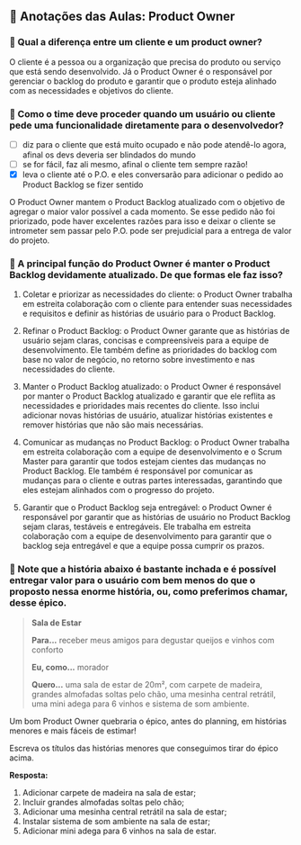 ## 📝 Anotações das Aulas: Product Owner

### 🔹 Qual a diferença entre um cliente e um product owner?

O cliente é a pessoa ou a organização que precisa do produto ou serviço que está sendo desenvolvido.
Já o Product Owner é o responsável por gerenciar o backlog do produto e garantir que o produto esteja alinhado com as necessidades e objetivos do cliente.

### 🔹 Como o time deve proceder quando um usuário ou cliente pede uma funcionalidade diretamente para o desenvolvedor?

-   [ ] diz para o cliente que está muito ocupado e não pode atendê-lo agora, afinal os devs deveria ser blindados do mundo
-   [ ] se for fácil, faz ali mesmo, afinal o cliente tem sempre razão!
-   [x] leva o cliente até o P.O. e eles conversarão para adicionar o pedido ao Product Backlog se fizer sentido

O Product Owner mantem o Product Backlog atualizado com o objetivo de agregar o maior valor possível a cada momento. Se esse pedido não foi priorizado, pode haver excelentes razões para isso e deixar o cliente se intrometer sem passar pelo P.O. pode ser prejudicial para a entrega de valor do projeto.

### 🔹 A principal função do Product Owner é manter o Product Backlog devidamente atualizado. De que formas ele faz isso?

1.  Coletar e priorizar as necessidades do cliente: o Product Owner trabalha em estreita colaboração com o cliente para entender suas necessidades e requisitos e definir as histórias de usuário para o Product Backlog.

2.  Refinar o Product Backlog: o Product Owner garante que as histórias de usuário sejam claras, concisas e compreensíveis para a equipe de desenvolvimento. Ele também define as prioridades do backlog com base no valor de negócio, no retorno sobre investimento e nas necessidades do cliente.

3.  Manter o Product Backlog atualizado: o Product Owner é responsável por manter o Product Backlog atualizado e garantir que ele reflita as necessidades e prioridades mais recentes do cliente. Isso inclui adicionar novas histórias de usuário, atualizar histórias existentes e remover histórias que não são mais necessárias.

4.  Comunicar as mudanças no Product Backlog: o Product Owner trabalha em estreita colaboração com a equipe de desenvolvimento e o Scrum Master para garantir que todos estejam cientes das mudanças no Product Backlog. Ele também é responsável por comunicar as mudanças para o cliente e outras partes interessadas, garantindo que eles estejam alinhados com o progresso do projeto.

5.  Garantir que o Product Backlog seja entregável: o Product Owner é responsável por garantir que as histórias de usuário no Product Backlog sejam claras, testáveis e entregáveis. Ele trabalha em estreita colaboração com a equipe de desenvolvimento para garantir que o backlog seja entregável e que a equipe possa cumprir os prazos.

### 🔹 Note que a história abaixo é bastante inchada e é possível entregar valor para o usuário com bem menos do que o proposto nessa **enorme história**, ou, como preferimos chamar, desse **épico**.

> **Sala de Estar**
>
> **Para...** receber meus amigos para degustar queijos e vinhos com conforto
>
> **Eu, como...** morador
>
> **Quero...** uma sala de estar de 20m², com carpete de madeira, grandes almofadas soltas pelo chão, uma mesinha central retrátil, uma mini adega para 6 vinhos e sistema de som ambiente.

Um bom Product Owner quebraria o épico, antes do planning, em histórias menores e mais fáceis de estimar!

Escreva os títulos das histórias menores que conseguimos tirar do épico acima.

**Resposta:**

1.  Adicionar carpete de madeira na sala de estar;
2.  Incluir grandes almofadas soltas pelo chão;
3.  Adicionar uma mesinha central retrátil na sala de estar;
4.  Instalar sistema de som ambiente na sala de estar;
5.  Adicionar mini adega para 6 vinhos na sala de estar.
